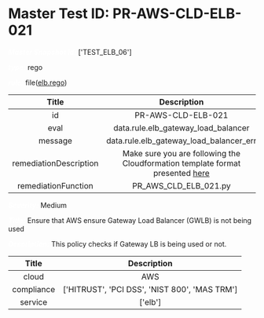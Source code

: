 



# Master Test ID: PR-AWS-CLD-ELB-021


***<font color="white">Master Snapshot Id:</font>*** ['TEST_ELB_06']

***<font color="white">type:</font>*** rego

***<font color="white">rule:</font>*** file([elb.rego])  
  
  
  
  

|Title|Description|
| :---: | :---: |
|id|PR-AWS-CLD-ELB-021|
|eval|data.rule.elb_gateway_load_balancer|
|message|data.rule.elb_gateway_load_balancer_err|
|remediationDescription|Make sure you are following the Cloudformation template format presented <a href='https://docs.aws.amazon.com/AWSCloudFormation/latest/UserGuide/aws-resource-elasticloadbalancingv2-loadbalancer.html' target='_blank'>here</a>|
|remediationFunction|PR_AWS_CLD_ELB_021.py|


***<font color="white">Severity:</font>*** Medium

***<font color="white">Title:</font>*** Ensure that AWS ensure Gateway Load Balancer (GWLB) is not being used

***<font color="white">Description:</font>*** This policy checks if Gateway LB is being used or not.  
  
  

|Title|Description|
| :---: | :---: |
|cloud|AWS|
|compliance|['HITRUST', 'PCI DSS', 'NIST 800', 'MAS TRM']|
|service|['elb']|



[elb.rego]: https://github.com/prancer-io/prancer-compliance-test/tree/master/aws/cloud/elb.rego

